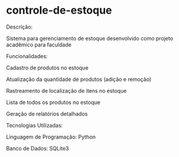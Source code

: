 # controle-de-estoque

Descrição:

Sistema para gerenciamento de estoque desenvolvido como projeto acadêmico para faculdade

Funcionalidades:

Cadastro de produtos no estoque

Atualização da quantidade de produtos (adição e remoção)

Rastreamento de localização de itens no estoque

Lista de todos os produtos no estoque

Geração de relatórios detalhados

Tecnologias Utilizadas:

Linguagem de Programação: 
Python 

Banco de Dados: 
SQLite3
